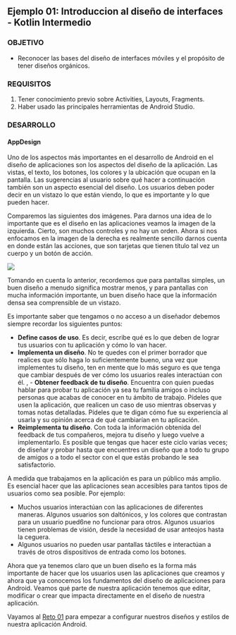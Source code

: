 ## Ejemplo 01: Introduccion al diseño de interfaces - Kotlin Intermedio

### OBJETIVO

- Reconocer las bases del diseño de interfaces móviles y el propósito de tener diseños orgánicos.

### REQUISITOS

1. Tener conocimiento previo sobre Activities, Layouts, Fragments.
2. Haber usado las principales herramientas de Android Studio.

### DESARROLLO

#### AppDesign

Uno de los aspectos más importantes en el desarrollo de Android en el diseño de aplicaciones son los aspectos del diseño de la aplicación. Las vistas, el texto, los botones, los colores y la ubicación que ocupan en la pantalla. Las sugerencias al usuario sobre qué hacer a continuación también son un aspecto esencial del diseño. Los usuarios deben poder decir en un vistazo lo que están viendo, lo que es importante y lo que pueden hacer.

Comparemos las siguientes dos imágenes. Para darnos una idea de lo importante que es el diseño en las aplicaciones veamos la imagen de la izquierda. Cierto, son muchos controles y no hay un orden. Ahora si nos enfocamos en la imagen de la derecha es realmente sencillo darnos cuenta en donde están las acciones, que son tarjetas que tienen título tal vez un cuerpo y un botón de acción.

![](https://github.com/beduExpert/B1-Kotlin-Intermedio/blob/master/Sesion-05/Ejemplo-01/Images/1.png)

Tomando en cuenta lo anterior, recordemos que para pantallas simples, un buen diseño a menudo significa mostrar menos, y para pantallas con mucha información importante, un buen diseño hace que la información densa sea comprensible de un vistazo.

Es importante saber que tengamos o no acceso a un diseñador debemos siempre recordar los siguientes puntos:

- **Define casos de uso**. Es decir, escribe qué es lo que deben de lograr tus usuarios con tu aplicación y cómo lo van hacer.
- **Implementa un diseño**. No te quedes con el primer borrador que realices que sólo haga lo suficientemente bueno, una vez que implementes tu diseño, ten en mente que lo más seguro es que tenga que cambiar después de ver cómo los usuarios reales interactúan con él.
, - **Obtener feedback de tu diseño**. Encuentra con quien puedas hablar para probar tu aplicación ya sea tu familia amigos o incluso personas que acabas de conocer en tu ámbito de trabajo. Pídeles que usen la aplicación, que realicen un caso de uso mientras observas y tomas notas detalladas. Pídeles que te digan cómo fue su experiencia al usarla y su opinión acerca de qué cambiarían en tu aplicación.
- **Reimplementa tu diseño**. Con toda la información obtenida del feedback de tus compañeros, mejora tu diseño y luego vuelve a implementarlo. Es posible que tengas que hacer este ciclo varias veces; de diseñar y probar hasta que encuentres un diseño que a todo tu grupo de amigos o a todo el sector con el que estás probando le sea satisfactorio.

A medida que trabajamos en la aplicación es para un público más amplio. Es esencial hacer que las aplicaciones sean accesibles para tantos tipos de usuarios como sea posible. Por ejemplo:

- Muchos usuarios interactúan  con las aplicaciones de diferentes maneras. Algunos usuarios son daltónicos, y los colores que contrastan para un usuario pued6ne no funcionar para otros. Algunos usuarios tienen problemas de visión, desde la necesidad de usar anteojos hasta la ceguera.
- Algunos usuarios no pueden usar pantallas táctiles e interactúan a través de otros dispositivos de entrada como los botones.

Ahora que ya tenemos claro que un buen diseño es la forma más importante de hacer que los usuarios usen las aplicaciones que creamos y ahora que ya conocemos los fundamentos del diseño de aplicaciones para Android. Veamos qué parte de nuestra aplicación tenemos que editar, modificar o crear que impacta directamente en el diseño de nuestra aplicación. 

Vayamos al [Reto 01](/../../tree/master/Sesion-05/Reto-01/) para empezar a configurar nuestros diseños y estilos de nuestra aplicación Android.
